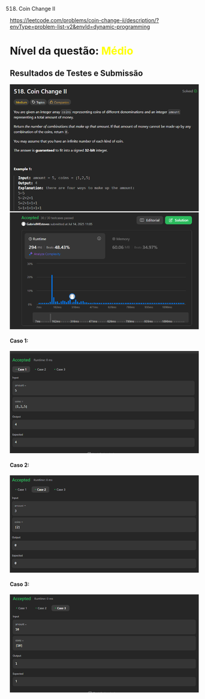 518. Coin Change II

https://leetcode.com/problems/coin-change-ii/description/?envType=problem-list-v2&envId=dynamic-programming

# Nível da questão:  <span style="color: yellow;">Médio</span>

## Resultados de Testes e Submissão

![](/Assets/Description_518.png)
![](/Assets/Submission_518.png)


#### Caso 1:
![](/Assets/CaseTest1_518.png)

#### Caso 2:
![](/Assets/CaseTest2_518.png)

#### Caso 3:
![](/Assets/CaseTest3_518.png)
